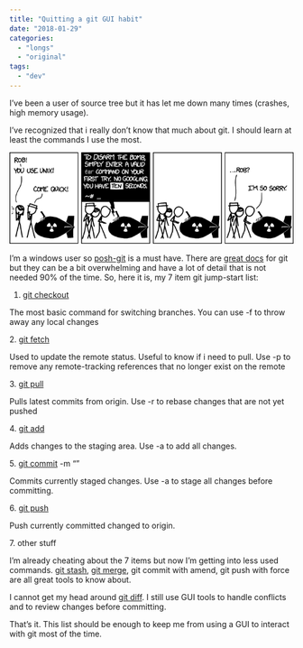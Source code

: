 ```yaml
---
title: "Quitting a git GUI habit"
date: "2018-01-29"
categories: 
  - "longs"
  - "original"
tags: 
  - "dev"
---
```


I’ve been a user of source tree but it has let me down many times (crashes, high memory usage).

I’ve recognized that i really don’t know that much about git. I should learn at least the commands I use the most.

![](images/0aYhAWTgPt1Ama_O2.png)

I’m a windows user so [posh-git](https://github.com/dahlbyk/posh-git) is a must have. There are [great docs](https://git-scm.com/docs) for git but they can be a bit overwhelming and have a lot of detail that is not needed 90% of the time. So, here it is, my 7 item git jump-start list:

1. [git checkout](https://git-scm.com/docs/git-checkout) <branch>

The most basic command for switching branches. You can use -f to throw away any local changes

2\. [git fetch](https://git-scm.com/docs/git-fetch)

Used to update the remote status. Useful to know if i need to pull. Use -p to remove any remote-tracking references that no longer exist on the remote

3\. [git pull](https://git-scm.com/docs/git-pull)

Pulls latest commits from origin. Use -r to rebase changes that are not yet pushed

4\. [git add](https://git-scm.com/docs/git-add)

Adds changes to the staging area. Use -a to add all changes.

5\. [git commit](https://git-scm.com/docs/git-commit) -m “<message>”

Commits currently staged changes. Use -a to stage all changes before committing.

6\. [git push](https://git-scm.com/docs/git-push)

Push currently committed changed to origin.

7\. other stuff

I’m already cheating about the 7 items but now I’m getting into less used commands. [git stash](https://git-scm.com/docs/git-stash), [git merge](https://git-scm.com/docs/git-merge), git commit with amend, git push with force are all great tools to know about.

I cannot get my head around [git diff](https://git-scm.com/docs/git-diff). I still use GUI tools to handle conflicts and to review changes before committing.

That’s it. This list should be enough to keep me from using a GUI to interact with git most of the time.
